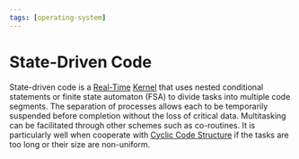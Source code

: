 ```yaml
---
tags: [operating-system]
---
```


# State-Driven Code

State-driven code is a [Real-Time](202403301908.md) [Kernel](202210062254.md)
that uses nested conditional statements or finite state automaton (FSA) to
divide tasks into multiple code segments. The separation of processes allows
each to be temporarily suspended before completion without the loss of critical
data. Multitasking can be facilitated through other schemes such as co-routines.
It is particularly well when cooperate with [Cyclic Code Structure](202404131912.md)
if the tasks are too long or their size are non-uniform.
